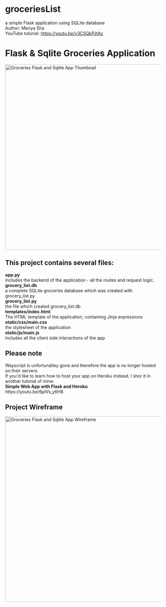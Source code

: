# groceriesList
a simple Flask application using SQLite database
<br>
Author: Mariya Sha
<br>
YouTube tutorial: https://youtu.be/v3CSQkPJtAc
<h1>Flask & Sqlite Groceries Application</h1>
<img src="https://user-images.githubusercontent.com/32107652/152341884-18a88dca-d800-471b-a618-1eca19bf28c1.png" style="width:600px;" alt="Groceries Flask and Sqlite App Thumbnail">
<h2>This project contains several files:</h2>
<b>app.py</b> 
<br>
includes the backend of the application - all the routes and request logic.
<br>
<b>grocery_list.db</b> 
<br>
a complete SQLite groceries database which was created with grocery_list.py
<br>
<b>grocery_list.py</b>
<br>
the file which created grocery_list.db
<br> 
<b>templates/index.html</b>
<br>
The HTML template of the application, containing Jinja expressions
<br>
<b>static/css/main.css</b>
<br>
the stylesheet of the application
<br>
<b>static/js/main.js</b>
<br>
includes all the client side interactions of the app
<h2>Please note</h2>
Wayscript is unfortunatley gone and therefore the app is no longer hosted on their servers.
<br>
If you'd like to learn how to host your app on Heroku instead, I shor it in another tutorial of mine:
<br>
<b>Simple Web App with Flask and Heroku</b>
<br>
https://youtu.be/6plVs_ytIH8
<h2>Project Wireframe</h2>
<img src="https://user-images.githubusercontent.com/32107652/147585644-dd16f762-dc7c-4d0f-bc9a-31087d31aa13.png" style="width:600px;" alt="Groceries Flask and Sqlite App Wireframe">

